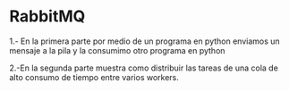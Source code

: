 # RabbitMQ
1.- En la primera parte por medio de un programa en python enviamos un mensaje a la pila y la consumimo otro programa en python

2.-En la segunda parte muestra como distribuir las tareas de una cola de alto consumo de tiempo entre varios workers.
